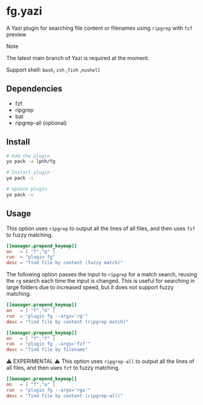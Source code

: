 # fg.yazi

A Yazi plugin for searching file content or filenames using `ripgrep` with
`fzf` preview

> [!NOTE]
> The latest main branch of Yazi is required at the moment.
>
> Support shell: `bash`, `zsh` ,`fish` ,`nushell`

## Dependencies

- fzf
- ripgrep
- bat
- ripgrep-all (optional)

## Install

```bash
# Add the plugin
ya pack -a lpnh/fg

# Install plugin
ya pack -i

# Update plugin
ya pack -u
```

## Usage

This option uses `ripgrep` to output all the lines of all files, and then uses
`fzf` to fuzzy matching.

```toml
[[manager.prepend_keymap]]
on   = [ "f","g" ]
run  = "plugin fg"
desc = "find file by content (fuzzy match)"
```

The following option passes the input to `ripgrep` for a match search, reusing
the `rg` search each time the input is changed. This is useful for searching in
large folders due to increased speed, but it does not support fuzzy matching.

```toml
[[manager.prepend_keymap]]
on   = [ "f","G" ]
run  = "plugin fg --args='rg'"
desc = "find file by content (ripgrep match)"
```

```toml
[[manager.prepend_keymap]]
on   = [ "f","f" ]
run  = "plugin fg --args='fzf'"
desc = "find file by filename"
```

⚠️ EXPERIMENTAL ⚠️ This option uses `ripgrep-all` to output all the lines of all
files, and then uses `fzf` to fuzzy matching.

```toml
[[manager.prepend_keymap]]
on   = [ "f","a" ]
run  = "plugin fg --args='rga'"
desc = "find file by content (ripgrep-all)"
```
